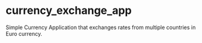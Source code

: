 # currency_exchange_app
Simple Currency Application that exchanges rates from multiple countries in Euro currency.
